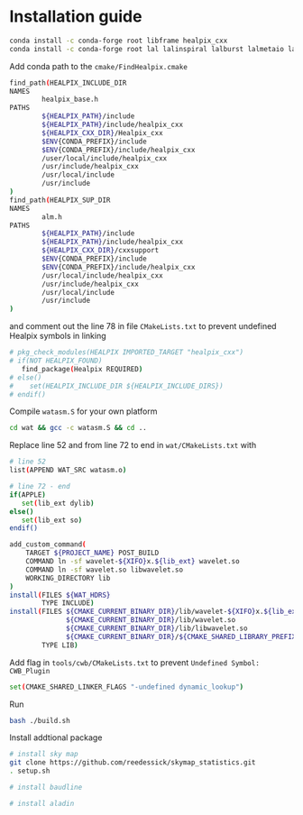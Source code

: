 # Installation guide


```bash
conda install -c conda-forge root libframe healpix_cxx
conda install -c conda-forge root lal lalinspiral lalburst lalmetaio lalsimulation framel cfitsio
```

Add conda path to the `cmake/FindHealpix.cmake`
```bash
find_path(HEALPIX_INCLUDE_DIR
NAMES
        healpix_base.h
PATHS
        ${HEALPIX_PATH}/include
        ${HEALPIX_PATH}/include/healpix_cxx
        ${HEALPIX_CXX_DIR}/Healpix_cxx
		$ENV{CONDA_PREFIX}/include
		$ENV{CONDA_PREFIX}/include/healpix_cxx
		/user/local/include/healpix_cxx
        /usr/include/healpix_cxx
        /usr/local/include
        /usr/include
)
find_path(HEALPIX_SUP_DIR
NAMES
        alm.h
PATHS
        ${HEALPIX_PATH}/include
        ${HEALPIX_PATH}/include/healpix_cxx
        ${HEALPIX_CXX_DIR}/cxxsupport
		$ENV{CONDA_PREFIX}/include
		$ENV{CONDA_PREFIX}/include/healpix_cxx
        /usr/local/include/healpix_cxx
        /usr/include/healpix_cxx
        /usr/local/include
        /usr/include
)
```

and comment out the line 78 in file `CMakeLists.txt` to prevent undefined Healpix symbols in linking

```bash
# pkg_check_modules(HEALPIX IMPORTED_TARGET "healpix_cxx")
# if(NOT HEALPIX_FOUND)
   find_package(Healpix REQUIRED)
# else()
#    set(HEALPIX_INCLUDE_DIR ${HEALPIX_INCLUDE_DIRS})
# endif()
```

Compile `watasm.S` for your own platform

```bash
cd wat && gcc -c watasm.S && cd ..
```

Replace line 52 and from line 72 to end in `wat/CMakeLists.txt` with
```bash
# line 52
list(APPEND WAT_SRC watasm.o)

# line 72 - end
if(APPLE)
   set(lib_ext dylib)
else()
   set(lib_ext so)
endif()

add_custom_command(
    TARGET ${PROJECT_NAME} POST_BUILD
    COMMAND ln -sf wavelet-${XIFO}x.${lib_ext} wavelet.so
    COMMAND ln -sf wavelet.so libwavelet.so
    WORKING_DIRECTORY lib
)
install(FILES ${WAT_HDRS}
        TYPE INCLUDE)
install(FILES ${CMAKE_CURRENT_BINARY_DIR}/lib/wavelet-${XIFO}x.${lib_ext}
              ${CMAKE_CURRENT_BINARY_DIR}/lib/wavelet.so
              ${CMAKE_CURRENT_BINARY_DIR}/lib/libwavelet.so
              ${CMAKE_CURRENT_BINARY_DIR}/${CMAKE_SHARED_LIBRARY_PREFIX}${PROJECT_NAME}_rdict.pcm
        TYPE LIB)
```


Add flag in `tools/cwb/CMakeLists.txt` to prevent `Undefined Symbol: CWB_Plugin`
```bash
set(CMAKE_SHARED_LINKER_FLAGS "-undefined dynamic_lookup")
``` 


Run
```bash
bash ./build.sh
```


Install addtional package
```bash
# install sky map
git clone https://github.com/reedessick/skymap_statistics.git
. setup.sh

# install baudline

# install aladin
```
<!-- Use llvm, not gcc -->
<!-- ```bash
export CC=gcc-11
export CXX=gcc-11
alias gcc=/usr/local/opt/llvm/bin/clang
alias g++=/usr/local/opt/llvm/bin/clang
``` -->

<!-- In Makefile, do not use version below c++17. Change to llvm (default clang doesn't support openmpi, gcc doesn't support ...)

There is a addition -I in tools/toolbox Makefile if not all options are provided

In file `tools/frdisplay/Makefile`, the `${HOME_FRLIB}/{UNAME}/libFrame.a` should be change to `${HOME_FRLIB}/lib/libFrame.a` and

```bash
export HOME_FRLIB="/usr/local/anaconda3/envs/cwb/lib"
```

Still have problem, skipping. -->